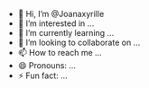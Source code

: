 - 👋 Hi, I’m @Joanaxyrille
- 👀 I’m interested in ...
- 🌱 I’m currently learning ...
- 💞️ I’m looking to collaborate on ...
- 📫 How to reach me ...
- 😄 Pronouns: ...
- ⚡ Fun fact: ...

<!---
Joanaxyrille/Joanaxyrille is a ✨ special ✨ repository because its `README.md` (this file) appears on your GitHub profile.
You can click the Preview link to take a look at your changes.
--->
